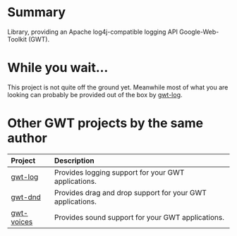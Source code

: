 # Summary #
Library, providing an Apache log4j-compatible logging API Google-Web-Toolkit (GWT).

# While you wait... #

This project is not quite off the ground yet. Meanwhile most of what you are looking can probably be provided out of the box by [gwt-log](https://github.com/fredsa/gwt-log/).


# Other GWT projects by the same author #

| **Project** | **Description** |
|:------------|:----------------|
| [gwt-log](https://github.com/fredsa/gwt-log/) | Provides logging support for your GWT applications. |
| [gwt-dnd](https://github.com/fredsa/gwt-dnd/) | Provides drag and drop support for your GWT applications. |
| [gwt-voices](https://github.com/fredsa/gwt-voices/) | Provides sound support for your GWT applications. |
